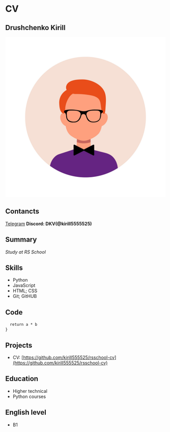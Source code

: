 # CV

## Drushchenko Kirill
![Avatar](assets/img/avatar.jpg)

## Contancts
[Telegram](https://t.me/kirill555525)
**Discord: DKV(@kirill5555525)**

## Summary
*Study at RS School*

## Skills
* Python
* JavaScript
* HTML; CSS
* Git; GitHUB

## Code
```function multiply(a, b){
  return a * b
}
```

## Projects
* CV: [https://github.com/kirill555525/rsschool-cv](https://github.com/kirill555525/rsschool-cv)

## Education
* Higher technical
* Python courses

## English level
* B1

